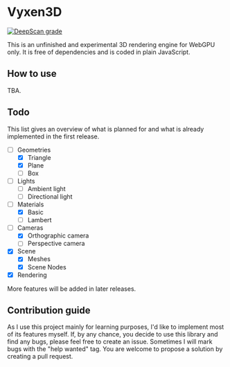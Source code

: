 
# Vyxen3D

[![DeepScan grade](https://deepscan.io/api/teams/27485/projects/29923/branches/960131/badge/grade.svg)](https://deepscan.io/dashboard#view=project&tid=27485&pid=29923&bid=960131)

This is an unfinished and experimental 3D rendering engine for WebGPU only.
It is free of dependencies and is coded in plain JavaScript.

## How to use

TBA.

## Todo

This list gives an overview of what is planned for and what is already implemented in the first release.

- [ ] Geometries
  - [x] Triangle
  - [x] Plane
  - [ ] Box
- [ ] Lights
  - [ ] Ambient light
  - [ ] Directional light
- [ ] Materials
  - [x] Basic
  - [ ] Lambert
- [ ] Cameras
  - [x] Orthographic camera
  - [ ] Perspective camera
- [x] Scene
  - [x] Meshes
  - [x] Scene Nodes
- [x] Rendering

More features will be added in later releases.

## Contribution guide

As I use this project mainly for learning purposes, I'd like to implement most of its features myself.
If, by any chance, you decide to use this library and find any bugs, please feel free to create an issue.
Sometimes I will mark bugs with the "help wanted" tag. You are welcome to propose a solution by creating a pull request.
